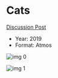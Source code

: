# Cats

[Discussion Post](https://www.avsforum.com/threads/bass-eq-for-filtered-movies.2995212/post-59425088)

* Year: 2019
* Format: Atmos

![img 0](https://i.imgur.com/tDWyTeY.jpg)

![img 1](https://i.imgur.com/Kff86JI.png)


